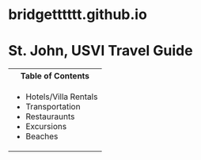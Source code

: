 # bridgetttttt.github.io
<!Doctype html>
<html>
  <head>
    <meta charset="utf-8">
    <style.css
      #title{
        .text-align: center;
        }
      >
  </head>
  <body>
    <h1 id="title">St. John, USVI Travel Guide</h1>
    <table>
      <tbody>
        <tr>
          <th>Table of Contents</th>
        </tr>
        <tr>
          <td>
            <ul>
              <li>Hotels/Villa Rentals</li>
              <li>Transportation</li>
              <li>Restauraunts</li>
              <li>Excursions</li>
              <li>Beaches</li>
            </ul>
          </td>
        </tr>
      </tbody>
    </table>
  </body>
</html>
